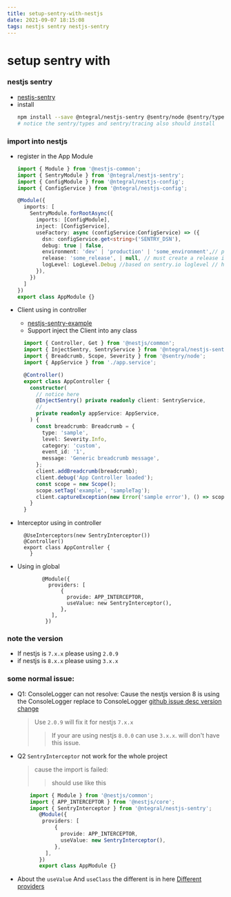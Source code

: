 ```yaml
---
title: setup-sentry-with-nestjs
date: 2021-09-07 18:15:08
tags: nestjs sentry nestjs-sentry
---
```


# setup sentry with

### nestjs sentry
- [nestjs-sentry](https://github.com/ntegral/nestjs-sentry#getting-started)
- install 
    ```sh
    npm install --save @ntegral/nestjs-sentry @sentry/node @sentry/types @sentry/tracing
    # notice the sentry/types and sentry/tracing also should install
    ```
### import into nestjs
- register in the App Module
  ```ts
  import { Module } from '@nestjs-common';
  import { SentryModule } from '@ntegral/nestjs-sentry';
  import { ConfigModule } from '@ntegral/nestjs-config';
  import { ConfigService } from '@ntegral/nestjs-config';

  @Module({
    imports: [
      SentryModule.forRootAsync({
        imports: [ConfigModule],
        inject: [ConfigService],
        useFactory: async (configService:ConfigService) => ({
          dsn: configService.get<string>('SENTRY_DSN'),
          debug: true | false,
          environment: 'dev' | 'production' | 'some_environment',// process.env.NODE_ENV
          release: 'some_release', | null, // must create a release in sentry.io dashboard
          logLevel: LogLevel.Debug //based on sentry.io loglevel // here is import from sentry/types
        }),
      })
    ]
  })
  export class AppModule {}
  ```
- Client using in controller 
  - [nestjs-sentry-example](https://github.com/ntegral/nestjs-sentry-example)
  - Support inject the Client into any class 
  ```ts
    import { Controller, Get } from '@nestjs/common';
    import { InjectSentry, SentryService } from '@ntegral/nestjs-sentry';
    import { Breadcrumb, Scope, Severity } from '@sentry/node';
    import { AppService } from './app.service';

    @Controller()
    export class AppController {
      constructor(
        // notice here
        @InjectSentry() private readonly client: SentryService,
        //
        private readonly appService: AppService,
      ) {
        const breadcrumb: Breadcrumb = {
          type: 'sample',
          level: Severity.Info,
          category: 'custom',
          event_id: '1',
          message: 'Generic breadcrumb message',
        };
        client.addBreadcrumb(breadcrumb);
        client.debug('App Controller loaded');
        const scope = new Scope();
        scope.setTag('example', 'sampleTag');
        client.captureException(new Error('sample error'), () => scope);
      }
    }
  ```

- Interceptor using in controller
  ```Ts
    @UseInterceptors(new SentryInterceptor())
    @Controller()
    export class AppController {
      }
  ```

- Using in global
  ```Ts
          @Module({
            providers: [
                {
                  provide: APP_INTERCEPTOR,
                  useValue: new SentryInterceptor(),
                },
             ],
           })
  ```
### note the version
- If nestjs is `7.x.x` please using `2.0.9`
- if nestjs is `8.x.x` please using `3.x.x`

### some normal issue:

  - Q1: ConsoleLogger can not resolve: Cause the nestjs version 8 is using the ConsoleLogger replace to ConsoleLogger [github issue desc version change](https://github.com/ntegral/nestjs-sentry/issues/48)
    > Use `2.0.9` will fix it for nestjs `7.x.x`
    >
    > > If your are using nestjs `8.0.0` can use `3.x.x`. will don't have this issue.
  - Q2 `SentryInterceptor` not work for the whole project

    > cause the import is failed:
    >
    > > should use like this
    ```ts
        import { Module } from '@nestjs/common';
        import { APP_INTERCEPTOR } from '@nestjs/core';
        import { SentryInterceptor } from '@ntegral/nestjs-sentry';
           @Module({
            providers: [
                {
                  provide: APP_INTERCEPTOR,
                  useValue: new SentryInterceptor(),
                },
             ],
           })
           export class AppModule {}
    ```

  - About the `useValue` And `useClass` the different is in here [Different providers](https://docs.nestjs.cn/8/fundamentals)
